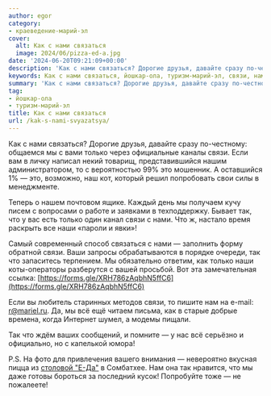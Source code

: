 ```yaml
---
author: egor
category:
- краеведение-марий-эл
cover:
  alt: Как с нами связаться
  image: 2024/06/pizza-ed-a.jpg
date: '2024-06-20T09:21:09+00:00'
description: 'Как с нами связаться? Дорогие друзья, давайте сразу по-честному: общаемся мы с вами только через официальные каналы связи. Если вам в личку написал некий...'
keywords: Как с нами связаться, йошкар-ола, туризм-марий-эл, связи, нами, только, связаться, это, наши, нам, вс, дорогие, друзья, давайте, сразу, честному, общаемся, вами
summary: 'Как с нами связаться? Дорогие друзья, давайте сразу по-честному: общаемся мы с вами только через официальные каналы связи. Если вам в личку написал некий...'
tag:
- йошкар-ола
- туризм-марий-эл
title: Как с нами связаться
url: /kak-s-nami-svyazatsya/
---
```


Как с нами связаться? Дорогие друзья, давайте сразу по-честному: общаемся мы с вами только через официальные каналы связи. Если вам в личку написал некий товарищ, представившийся нашим администратором, то с вероятностью 99% это мошенник. А оставшийся 1% — это, возможно, наш кот, который решил попробовать свои силы в менеджменте.

Теперь о нашем почтовом ящике. Каждый день мы получаем кучу писем с вопросами о работе и заявками в техподдержку. Бывает так, что у вас есть только один канал связи с нами. Что ж, настало время раскрыть все наши «пароли и явки»!

Самый современный способ связаться с нами — заполнить форму обратной связи. Ваши запросы обрабатываются в порядке очереди, так что запаситесь терпением. Мы обязательно ответим, как только наши коты-операторы разберутся с вашей просьбой. Вот эта замечательная ссылка: [https://forms.gle/XRH786zAqbhN5ffC6](https://forms.gle/XRH786zAqbhN5ffC6)

Если вы любитель старинных методов связи, то пишите нам на e-mail: [r@mariel.ru](mailto:r@mariel.ru). Да, мы всё ещё читаем письма, как в старые добрые времена, когда Интернет шумел, а модемы пищали.

Так что ждём ваших сообщений, и помните — у нас всё серьёзно и официально, но с капелькой юмора!

P.S. На фото для привлечения вашего внимания — невероятно вкусная пицца из [столовой "Е-Да"](/e-da/) в Сомбатхее. Нам она так нравится, что мы даже готовы бороться за последний кусок! Попробуйте тоже — не пожалеете!